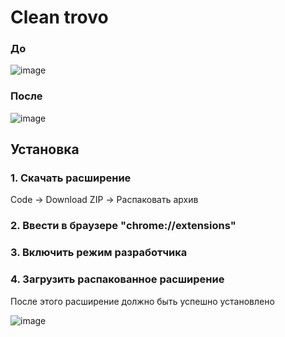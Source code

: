 # Clean trovo
### До
![image](https://github.com/Vorun5/clean-trovo/assets/80065908/56d4992a-4b74-4e96-af42-db96910a8ae7)
### После
![image](https://github.com/Vorun5/clean-trovo/assets/80065908/6ce5c2f1-c0cf-4023-888d-947bcc232eec)
## Установка
### 1. Скачать расширение
Code -> Download ZIP -> Распаковать архив
### 2. Ввести в браузере "chrome://extensions" 
### 3. Включить режим разработчика
### 4. Загрузить распакованное расширение
После этого расширение должно быть успешно установлено

![image](https://github.com/Vorun5/clean-trovo/assets/80065908/aff328e1-77d1-42fc-b14c-0e80ba9492a5)
